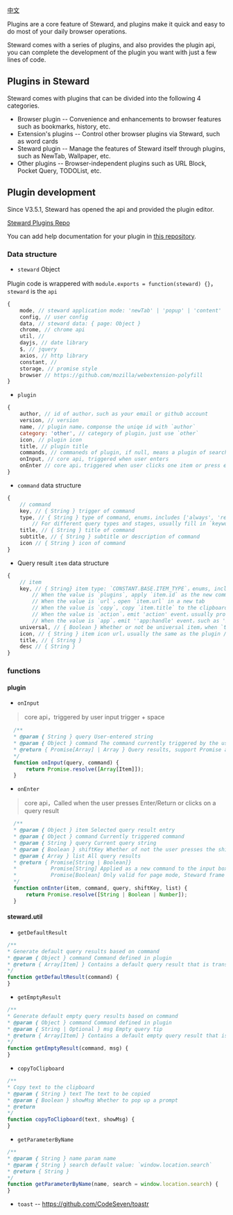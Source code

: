 [中文](./doc/README_CN.md)

Plugins are a core feature of Steward, and plugins make it quick and easy to do most of your daily browser operations.

Steward comes with a series of plugins, and also provides the plugin api, you can complete the development of the plugin you want with just a few lines of code.

## Plugins in Steward
Steward comes with plugins that can be divided into the following 4 categories.

- Browser plugin -- Convenience and enhancements to browser features such as bookmarks, history, etc.
- Extension's plugins -- Control other browser plugins via Steward, such as word cards
- Steward plugin -- Manage the features of Steward itself through plugins, such as NewTab, Wallpaper, etc.
- Other plugins -- Browser-independent plugins such as URL Block, Pocket Query, TODOList, etc.

## Plugin development
Since V3.5.1, Steward has opened the api and provided the plugin editor.

[Steward Plugins Repo](https://github.com/Steward-launcher/steward-plugins)

You can add help documentation for your plugin in [this repository](https://github.com/Steward-launcher/steward-documents).

### Data structure
- `steward` Object

Plugin code is wrappered with `module.exports = function(steward) {}`，`steward` is the `api`

```javascript
{
    mode, // steward application mode: 'newTab' | 'popup' | 'content'
    config, // user config
    data, // steward data: { page: Object }
    chrome, // chrome api
    util, //
    dayjs, // date library
    $, // jquery
    axios, // http library
    constant, //
    storage, // promise style
    browser // https://github.com/mozilla/webextension-polyfill
}
```

- `plugin`

```javascript
{
    author, // id of author，such as your email or github account
    version, // version
    name, // plugin name，componse the uniqe id with `author`
    category: 'other', // category of plugin，just use `other`
    icon, // plugin icon
    title, // plugin title
    commands, // commaneds of plugin, if null, means a plugin of search type
    onInput, // core api, triggered when user enters
    onEnter // core api，triggered when user clicks one item or press enter / return
}

```

- `command` data structure

```javascript
{
    // command
    key, // { String } trigger of command
    type, // { String } type of command, enums，includes ['always', 'regexp', 'keyword', 'other', 'search']
        // For different query types and stages, usually fill in `keyword`
    title, // { String } title of command
    subtitle, // { String } subtitle or description of command
    icon // { String } icon of command
}
```

- Query result `item` data structure

```javascript
{
    // item
    key, // { String} item type: `CONSTANT.BASE.ITEM_TYPE`，enums, includes ['plugins', 'url', 'copy', 'action', 'app']
        // When the value is `plugins`, apply `item.id` as the new command
        // When the value is `url`，open `item.url` in a new tab
        // When the value is `copy`, copy `item.title` to the clipboard
        // When the value is `action`，emit 'action' event，usually processed by the page mode, todo
        // When the value is `app`，emit ''app:handle' event，such as 'Backup'
    universal, // { Boolean } Whether or not be universal item，when `true`，Steward will handle the item clicked by user
    icon, // { String } item icon url，usually the same as the plugin / commands icon
    title, // { String }
    desc // { String } 
}

```

### functions

#### plugin
- `onInput`

> core api，triggered by user input trigger + space

```javascript
  /**
  * @param { String } query User-entered string
  * @param { Object } command The command currently triggered by the user
  * @return { Promise[Array] | Array } Query results, support Promise and normal Array array
  */
  function onInput(query, command) {
      return Promise.resolve([Array[Item]]);
  }
```

- `onEnter`

> core api，Called when the user presses Enter/Return or clicks on a query result

```javascript
  /**
  * @param { Object } item Selected query result entry
  * @param { Object } command Currently triggered command
  * @param { String } query Current query string
  * @param { Boolean } shiftKey Whether of not the user presses the shift key at the same time
  * @param { Array } list All query results
  * @return { Promise[String | Boolean]}
  *           Promise[String] Applied as a new command to the input box
  *           Promise[Boolean] Only valid for page mode, Steward frame will be delayed when Boolean is false or Number value
  */
  function onEnter(item, command, query, shiftKey, list) {
      return Promise.resolve([String | Boolean | Number]);
  }
```

#### steward.util
- `getDefaultResult`

```javascript
/**
* Generate default query results based on command
* @param { Object } command Command defined in plugin
* @return { Array[Item] } Contains a default query result that is transparent to onEnter
*/
function getDefaultResult(command) {
}
```

- `getEmptyResult`
```javascript
/**
* Generate default empty query results based on command
* @param { Object } command Command defined in plugin
* @param { String | Optional } msg Empty query tip
* @return { Array[Item] } Contains a default empty query result that is transparent to onEnter
*/
function getEmptyResult(command, msg) {
}
```

- `copyToClipboard`

```javascript
/**
* Copy text to the clipboard
* @param { String } text The text to be copied
* @param { Boolean } showMsg Whether to pop up a prompt
* @return
*/
function copyToClipboard(text, showMsg) {
}
```

- `getParameterByName`

```javascript
/**
* @param { String } name param name
* @param { String } search default value: `window.location.search`
* @return { String } 
*/
function getParameterByName(name, search = window.location.search) {
}
```

- `toast` -- https://github.com/CodeSeven/toastr